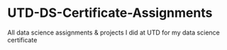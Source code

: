 # UTD-DS-Certificate-Assignments
All data science assignments &amp; projects I did at UTD for my data science certificate
